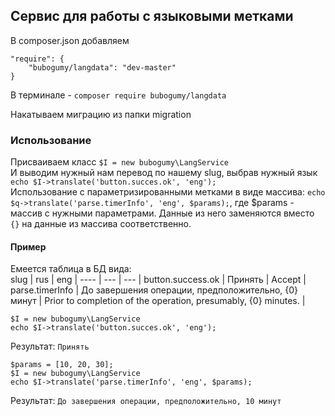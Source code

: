 ## Сервис для работы с языковыми метками

В composer.json добавляем 
````
"require": {
    "bubogumy/langdata": "dev-master"
}
````  
В терминале - ``composer require bubogumy/langdata``  

Накатываем миграцию из папки migration

### Использование

Присваиваем класс ``$I = new bubogumy\LangService``  
И выводим нужный нам перевод по нашему slug, выбрав нужный язык ``echo $I->translate('button.succes.ok', 'eng');``  
Использование с параметризированными метками в виде массива: ``echo $q->translate('parse.timerInfo', 'eng', $params);``, где $params - массив с нужными параметрами. Данные из него заменяются вместо ``{}`` на данные из массива соответственно.

#### Пример
Емеется таблица в БД вида:  
 slug | rus | eng |
 ---- | --- | --- |
 button.success.ok | Принять | Accept |
 parse.timerInfo | До завершения операции, предположительно, {0} минут | Prior to completion of the operation, presumably, {0} minutes. |  

````
$I = new bubogumy\LangService
echo $I->translate('button.succes.ok', 'eng');
````
Результат: ``Принять``

````
$params = [10, 20, 30];
$I = new bubogumy\LangService
echo $I->translate('parse.timerInfo', 'eng', $params);
````
Результат: ``До завершения операции, предположительно, 10 минут``
